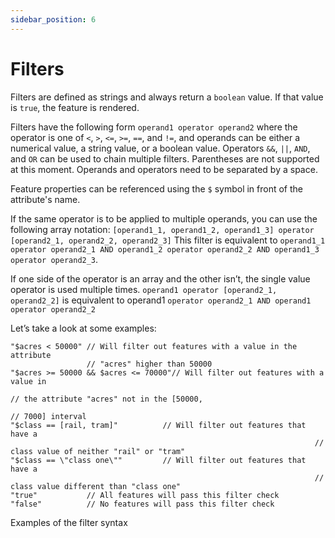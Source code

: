 ```yaml
---
sidebar_position: 6
---
```


# Filters

Filters are defined as strings and always return a `boolean` value. If that value is `true`, the feature is rendered.

Filters have the following form `operand1 operator operand2` where the operator is one of `<`, `>`, `<=`, `>=`, `==`, and `!=`, and operands can be either a numerical value, a string value, or a boolean value. Operators `&&`, `||`, `AND`, and `OR` can be used to chain multiple filters. Parentheses are not supported at this moment. Operands and operators need to be separated by a space.

Feature properties can be referenced using the `$` symbol in front of the attribute's name. 

If the same operator is to be applied to multiple operands, you can use the following array notation: `[operand1_1, operand1_2, operand1_3] operator [operand2_1, operand2_2, operand2_3]` This filter is equivalent to `operand1_1 operator operand2_1 AND operand1_2 operator operand2_2 AND operand1_3 operator operand2_3`. 

If one side of the operator is an array and the other isn’t, the single value operator is used multiple times. `operand1 operator [operand2_1, operand2_2]` is equivalent to operand1 `operator operand2_1 AND operand1 operator operand2_2`

Let’s take a look at some examples:

```
"$acres < 50000" // Will filter out features with a value in the attribute
                 // "acres" higher than 50000
"$acres >= 50000 && $acres <= 70000"// Will filter out features with a value in       
																		// the attribute "acres" not in the [50000, 
																		// 7000] interval
"$class == [rail, tram]"          // Will filter out features that have a
																	// class value of neither "rail" or "tram"
"$class == \"class one\""         // Will filter out features that have a
																	// class value different than "class one"
"true"           // All features will pass this filter check
"false"          // No features will pass this filter check
```

Examples of the filter syntax
